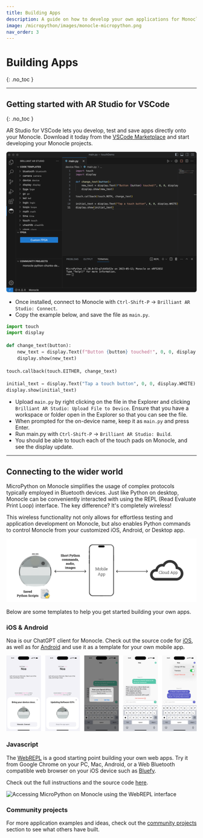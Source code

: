 ```yaml
---
title: Building Apps
description: A guide on how to develop your own applications for Monocle.
image: /micropython/images/monocle-micropython.png
nav_order: 3
---
```


# Building Apps
{: .no_toc }

---

## Getting started with AR Studio for VSCode
{: .no_toc }

AR Studio for VSCode lets you develop, test and save apps directly onto your Monocle. Download it today from the [VSCode Marketplace](https://marketplace.visualstudio.com/items?itemName=brilliantlabs.brilliant-ar-studio) and start developing your Monocle projects.

![Brilliant AR Studio for VSCode](/micropython/images/vs-code-extension.png)

- Once installed, connect to Monocle with `Ctrl-Shift-P` → `Brilliant AR Studio: Connect`.
- Copy the example below, and save the file as `main.py`.

```python
import touch
import display

def change_text(button):
    new_text = display.Text(f"Button {button} touched!", 0, 0, display.WHITE)
    display.show(new_text)

touch.callback(touch.EITHER, change_text)

initial_text = display.Text("Tap a touch button", 0, 0, display.WHITE)
display.show(initial_text)
```

- Upload `main.py` by right clicking on the file in the Explorer and clicking `Brilliant AR Studio: Upload File to Device`. Ensure that you have a workspace or folder open in the Explorer so that you can see the file.
- When prompted for the on-device name, keep it as `main.py` and press Enter.
- Run main.py with `Ctrl-Shift-P` → `Brilliant AR Studio: Build`.
- You should be able to touch each of the touch pads on Monocle, and see the display update.

---

## Connecting to the wider world

MicroPython on Monocle simplifies the usage of complex protocols typically employed in Bluetooth devices. Just like Python on desktop, Monocle can be conveniently interacted with using the REPL (Read Evaluate Print Loop) interface. The key difference? It's completely wireless!

This wireless functionality not only allows for effortless testing and application development on Monocle, but also enables Python commands to control Monocle from your customized iOS, Android, or Desktop app.

![Diagram of Monocle network flow](/images/monocle-network-flow.png)

Below are some templates to help you get started building your own apps.

### iOS & Android

Noa is our ChatGPT client for Monocle. Check out the source code for [iOS](https://github.com/brilliantlabsAR/noa-for-ios), as well as for [Android](https://github.com/brilliantlabsAR/noa-for-android) and use it as a template for your own mobile app.

![Brilliant Noa for iOS App](/images/noa-for-ios-screens.png)

### Javascript

The [WebREPL](https://repl.brilliant.xyz) is a good starting point building your own web apps. Try it from Google Chrome on your PC, Mac, Android, or a Web Bluetooth compatible web browser on your iOS device such as [Bluefy](https://apps.apple.com/us/app/bluefy-web-ble-browser/id1492822055).

Check out the full instructions and the source code [here](https://github.com/siliconwitchery/web-bluetooth-repl/).

![Accessing MicroPython on Monocle using the WebREPL interface](/micropython/images/micropython-web-repl.png)

### Community projects

For more application examples and ideas, check out the [community projects](/community.md) section to see what others have built.